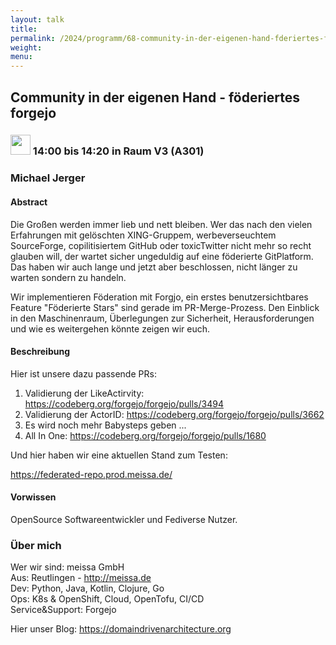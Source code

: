 ```yaml
---
layout: talk
title:
permalink: /2024/programm/68-community-in-der-eigenen-hand-fderiertes-forgejo/
weight:
menu:
---
```

## Community in der eigenen Hand - föderiertes forgejo

### <img height = "32" src="../../../images/talk.svg"> 14:00 bis 14:20 in Raum V3 (A301)

### Michael Jerger

#### Abstract

Die Großen werden immer lieb und nett bleiben. Wer das nach den vielen Erfahrungen mit gelöschten XING-Gruppem, werbeverseuchtem SourceForge, copilitisiertem GitHub oder toxicTwitter nicht mehr so recht glauben will, der wartet sicher ungeduldig auf eine föderierte GitPlatform. Das haben wir auch lange und jetzt aber beschlossen, nicht länger zu warten sondern zu handeln.

Wir implementieren Föderation mit Forgjo, ein erstes benutzersichtbares Feature "Föderierte Stars" sind gerade im PR-Merge-Prozess. Den Einblick in den Maschinenraum, Überlegungen zur Sicherheit, Herausforderungen und wie es weitergehen könnte zeigen wir euch.

#### Beschreibung

Hier ist unsere dazu passende PRs:  
 
1. Validierung der LikeActirvity: https://codeberg.org/forgejo/forgejo/pulls/3494  
2. Validierung der ActorID: https://codeberg.org/forgejo/forgejo/pulls/3662  
3. Es wird noch mehr Babysteps geben ...  
3. All In One: https://codeberg.org/forgejo/forgejo/pulls/1680

Und hier haben wir eine aktuellen Stand zum Testen: 

https://federated-repo.prod.meissa.de/

#### Vorwissen

OpenSource Softwareentwickler und Fediverse Nutzer.

### Über mich

Wer wir sind: meissa GmbH  
Aus: Reutlingen - <http://meissa.de>  
Dev: Python, Java, Kotlin, Clojure, Go  
Ops: K8s & OpenShift, Cloud, OpenTofu, CI/CD  
Service&Support: Forgejo

Hier unser Blog: https://domaindrivenarchitecture.org

